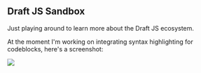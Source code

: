## Draft JS Sandbox

Just playing around to learn more about the Draft JS ecosystem.

At the moment I'm working on integrating syntax highlighting for codeblocks, here's a screenshot:

<img src="./img/screenshot" />